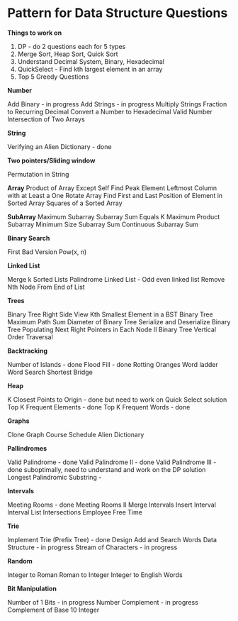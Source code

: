 # Pattern for Data Structure Questions

**Things to work on**

1. DP - do 2 questions each for 5 types
2. Merge Sort, Heap Sort, Quick Sort
3. Understand Decimal System, Binary, Hexadecimal
4. QuickSelect - Find kth largest element in an array
5. Top 5 Greedy Questions

**Number**

Add Binary - in progress
Add Strings - in progress
Multiply Strings
Fraction to Recurring Decimal
Convert a Number to Hexadecimal
Valid Number
Intersection of Two Arrays

**String**

Verifying an Alien Dictionary - done

**Two pointers/Sliding window**

Permutation in String

**Array**
Product of Array Except Self
Find Peak Element
Leftmost Column with at Least a One
Rotate Array
Find First and Last Position of Element in Sorted Array
Squares of a Sorted Array

**SubArray**
Maximum Subarray
Subarray Sum Equals K
Maximum Product Subarray 
Minimum Size Subarray Sum
Continuous Subarray Sum

**Binary Search**

First Bad Version
Pow(x, n)

**Linked List**

Merge k Sorted Lists
Palindrome Linked List - 
Odd even linked list
Remove Nth Node From End of List

**Trees**

Binary Tree Right Side View
Kth Smallest Element in a BST
Binary Tree Maximum Path Sum
Diameter of Binary Tree
Serialize and Deserialize Binary Tree
Populating Next Right Pointers in Each Node II
Binary Tree Vertical Order Traversal

**Backtracking**

Number of Islands - done
Flood Fill - done
Rotting Oranges
Word ladder
Word Search
Shortest Bridge

**Heap**

K Closest Points to Origin - done but need to work on Quick Select solution
Top K Frequent Elements - done
Top K Frequent Words - done

**Graphs**

Clone Graph
Course Schedule
Alien Dictionary

**Pallindromes**

Valid Palindrome - done
Valid Palindrome II - done
Valid Palindrome III - done suboptimally, need to understand and work on the DP solution
Longest Palindromic Substring - 

**Intervals**

Meeting Rooms - done
Meeting Rooms II
Merge Intervals
Insert Interval
Interval List Intersections
Employee Free Time

**Trie**

Implement Trie (Prefix Tree) - done
Design Add and Search Words Data Structure - in progress
Stream of Characters - in progress

**Random**

Integer to Roman
Roman to Integer
Integer to English Words

**Bit Manipulation**

Number of 1 Bits - in progress
Number Complement - in progress
Complement of Base 10 Integer

